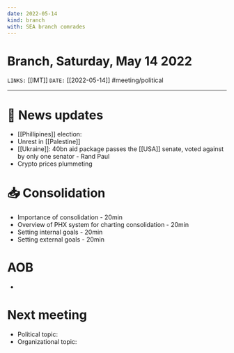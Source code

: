 ```yaml
---
date: 2022-05-14
kind: branch
with: SEA branch comrades
---
```

# Branch, Saturday, May 14 2022
`LINKS:` [[IMT]]
`DATE:` [[2022-05-14]]
#meeting/political 

---
# 📰 News updates
- [[Phillipines]] election: 
- Unrest in [[Palestine]] 
- [[Ukraine]]: 40bn aid package passes the [[USA]] senate, voted against by only one senator - Rand Paul
- Crypto prices plummeting

# 📥 Consolidation
- Importance of consolidation - 20min
- Overview of PHX system for charting consolidation - 20min
- Setting internal goals - 20min
- Setting external goals - 20min

# AOB
- 

# Next meeting 
- Political topic:
- Organizational topic: